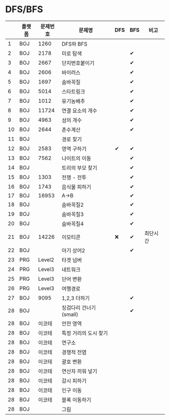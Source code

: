 # DFS/BFS

| |플랫폼|문제번호|문제명|DFS|BFS|비고|
|----|---|---|---|---|---|---|
|1|BOJ|1260|DFS와 BFS|||
|2|BOJ|2178|미로 탐색||✔|
|3|BOJ|2667|단지번호붙이기||✔|
|4|BOJ|2606|바이러스||✔||
|5|BOJ|1697|숨바꼭질||✔||
|6|BOJ|5014|스타트링크||✔|
|7|BOJ|1012|유기농배추||✔|
|8|BOJ|11724|연결 요소의 개수||✔|
|9|BOJ|4963|섬의 개수||✔|
|10|BOJ|2644|촌수계산||✔|
|11|BOJ||경로 찾기|||
|12|BOJ|2583|영역 구하기|✔|✔|
|13|BOJ|7562|나이트의 이동||✔|
|14|BOJ||트리의 부모 찾기||✔|
|15|BOJ|1303|전쟁 - 전투||✔|
|16|BOJ|1743|음식물 피하기||✔|
|17|BOJ|16953|A->B||✔|
|18|BOJ||숨바꼭질2||✔|
|19|BOJ||숨바꼭질3||✔|
|20|BOJ||숨바꼭질4||✔|
|21|BOJ|14226|이모티콘|❌|✔|최단시간
|22|BOJ||아기 상어2||✔|
|23|PRG|Level2|타겟 넘버|||
|24|PRG|Level3|네트워크|||
|25|PRG|Level3|단어 변환|||
|26|PRG|Level3|여행경로|||
|27|BOJ|9095|1,2,3 더하기||✔|
|28|BOJ||징검다리 건너기(small)||✔|
|28|BOJ|이코테|안전 영역|||
|28|BOJ|이코테|특정 거리의 도시 찾기|||
|28|BOJ|이코테|연구소|||
|28|BOJ|이코테|경쟁적 전염|||
|28|BOJ|이코테|괄호 변환|||
|28|BOJ|이코테|연산자 끼워 넣기|||
|28|BOJ|이코테|감시 피하기|||
|28|BOJ|이코테|인구 이동|||
|28|BOJ|이코테|블록 이동하기|||
|28|BOJ||그림|||
